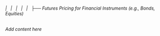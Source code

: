 ###### |   |   |   |   |   ├── Futures Pricing for Financial Instruments (e.g., Bonds, Equities)

*Add content here*